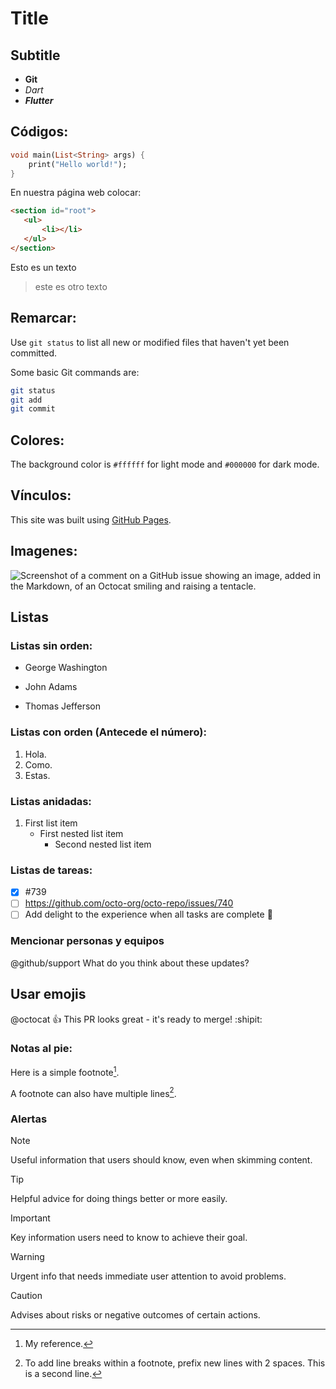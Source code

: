 # Title

## Subtitle

* **Git**
* *Dart*
* ***Flutter***

## Códigos:

```dart
void main(List<String> args) {
    print("Hello world!");
}
 ```
En nuestra página web colocar:

 ```html
<section id="root">
    <ul>
        <li></li>
    </ul>
</section>
 ```

 Esto es un texto 
 > este es otro texto

## Remarcar:

 Use `git status` to list all new or modified files that haven't yet been committed.

 Some basic Git commands are:
```zsh
git status
git add
git commit
```

## Colores:

The background color is `#ffffff` for light mode and `#000000` for dark mode.


## Vínculos:

This site was built using [GitHub Pages](https://pages.github.com/).

## Imagenes:

![Screenshot of a comment on a GitHub issue showing an image, added in the Markdown, of an Octocat smiling and raising a tentacle.](https://myoctocat.com/assets/images/base-octocat.svg)

## Listas

### Listas sin orden:

- George Washington
* John Adams
+ Thomas Jefferson

### Listas con orden (Antecede el número):

1. Hola.
3. Como.
2. Estas.

### Listas anidadas:

1. First list item
   - First nested list item
     - Second nested list item

### Listas de tareas:

- [x] #739
- [ ] https://github.com/octo-org/octo-repo/issues/740
- [ ] Add delight to the experience when all tasks are complete :tada:

### Mencionar personas y equipos

@github/support What do you think about these updates?

## Usar emojis

@octocat :+1: This PR looks great - it's ready to merge! :shipit:

### Notas al pie:

Here is a simple footnote[^1].

A footnote can also have multiple lines[^2].

[^1]: My reference.
[^2]: To add line breaks within a footnote, prefix new lines with 2 spaces.
  This is a second line.

### Alertas

> [!NOTE]
> Useful information that users should know, even when skimming content.

> [!TIP]
> Helpful advice for doing things better or more easily.

> [!IMPORTANT]
> Key information users need to know to achieve their goal.

> [!WARNING]
> Urgent info that needs immediate user attention to avoid problems.

> [!CAUTION]
> Advises about risks or negative outcomes of certain actions.

